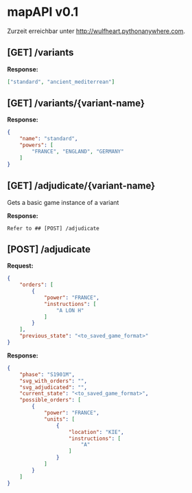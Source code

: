 # mapAPI v0.1

Zurzeit erreichbar unter http://wulfheart.pythonanywhere.com.

## [GET] /variants

**Response:**
```json
["standard", "ancient_mediterrean"]
```


## [GET] /variants/{variant-name}

**Response:** 
```json
{
    "name": "standard",
    "powers": [
        "FRANCE", "ENGLAND", "GERMANY"
    ] 
}

```

## [GET] /adjudicate/{variant-name}

Gets a basic game instance of a variant

**Response:**

```
Refer to ## [POST] /adjudicate
```

## [POST] /adjudicate

**Request:** 

```json
{
    "orders": [
        {
            "power": "FRANCE",
            "instructions": [
                "A LON H"
            ]
        }
    ],
    "previous_state": "<to_saved_game_format>"
}
```

**Response:** 

```json
{
    "phase": "S1901M",
    "svg_with_orders": "",
    "svg_adjudicated": "",
    "current_state": "<to_saved_game_format>",
    "possible_orders": [
        {
            "power": "FRANCE",
            "units": [
                {
                    "location": "KIE",
                    "instructions": [
                        "A"
                    ]
                }
            ]
        }
    ]
}
```
